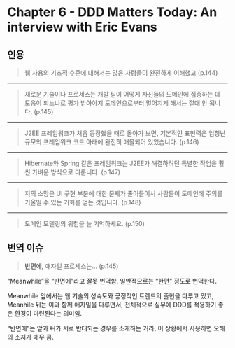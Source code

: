 # Chapter 6 - DDD Matters Today: An interview with Eric Evans

## 인용

> 웹 사용의 기초적 수준에 대해서는 많은 사람들이 완전하게 이해했고
> (p.144)

---

> 새로운 기술이나 프로세스는 개발 팀이 어떻게 자신들의 도메인에
> 집중하는 데 도움이 되느냐로 평가 받아야지
> 도메인으로부터 멀어지게 해서는 절대 안 됩니다.
> (p.145)

---

> J2EE 프레임워크가 처음 등장했을 때로 돌아가 보면,
> 기본적인 표현력은 엄청난 규모의 프레임워크 코드 아래에 완전히 매몰되어
> 있었습니다.
> (p.146)

---

> Hibernate와 Spring 같은 프레임워크는 J2EE가 해결하려던 특별한 작업을
> 훨씬 가벼운 방식으로 다룹니다.
> (p.147)

---

> 저의 소망은 UI 구현 부분에 대한 문제가 줄어들어서 사람들이 도메인에 주의를
> 기울일 수 있는 기회를 얻는 것입니다.
> (p.148)

---

> 도메인 모델링의 위험을 늘 기억하세요.
> (p.150)

## 번역 이슈

> **반면에**, 애자일 프로세스는…
> (p.145)

“Meanwhile”을 “반면에”라고 잘못 번역함.
일반적으로는 “한편” 정도로 번역한다.

Meanwhile 앞에서는 웹 기술의 성숙도와 긍정적인 트렌드의 출현을 다루고 있고,
Meanhile 뒤는 이와 함께 애자일을 다루면서,
전체적으로 실무에 DDD를 적용하기 좋은 환경이 마련된다는 의미임.

“반면에”는 앞과 뒤가 서로 반대되는 경우를 소개하는 거라,
이 상황에서 사용하면 오해의 소지가 매우 큼.
